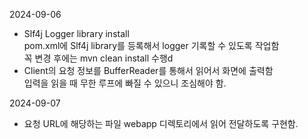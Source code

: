 2024-09-06 
- Slf4j Logger library install<br>
pom.xml에 Slf4j library를 등록해서 logger 기록할 수 있도록 작업함<br>
꼭 변경 후에는 mvn clean install 수행d
- Client의 요청 정보를 BufferReader를 통해서 읽어서 화면에 출력함<br>
입력을 읽을 때 무한 루프에 빠질 수 있으니 조심해야 함.

2024-09-07
- 요청 URL에 해당하는 파일 webapp 디렉토리에서 읽어 전달하도록 구현함.
